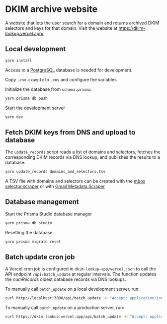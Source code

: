# DKIM archive website

A website that lets the user search for a domain and returns archived DKIM selectors and keys for that domain.
Visit the website at https://dkim-lookup.vercel.app/

## Local development

```bash
yarn install
```

Access to a [PostgreSQL](https://www.postgresql.org/) database is needed for development.

Copy `.env.example` to `.env` and configure the variables

Initialize the database from `schema.prisma`

```bash
yarn prisma db push
```

Start the development server

```bash
yarn dev
```

## Fetch DKIM keys from DNS and upload to database

The `update_records` script reads a list of domains and selectors, fetches the corresponding DKIM records via DNS lookup, and publishes the results to a database.

```bash
yarn update_records domains_and_selectors.tsv
```

A TSV file with domains and selectors can be created with the [mbox selector scraper](../util/mbox_selector_scraper.py)
or with [Gmail Metadata Scraper](https://github.com/zkemail/selector-scraper)

## Database management

Start the Prisma Studio database manager

```bash
yarn prisma db studio
```

Resetting the database

```bash
yarn prisma migrate reset
```

## Batch update cron job


A Vercel cron job is configured in `dkim-lookup-app/vercel.json` to call the API endpoint `/api/batch_update` at regular intervals.
The function updates the *numRecords* oldest database records via DNS lookups.

To manually call `batch_update` on a local development server, run:

```bash
curl http://localhost:3000/api/batch_update -H "Accept: application/json" -H "Authorization: Bearer $CRON_SECRET"
```

To manually call `batch_update` on a production server, run:

```bash
curl https://dkim-lookup.vercel.app/api/batch_update -H "Accept: application/json" -H "Authorization: Bearer $CRON_SECRET"
```
